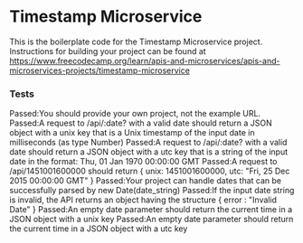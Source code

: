 # Timestamp Microservice

This is the boilerplate code for the Timestamp Microservice project. Instructions for building your project can be found at https://www.freecodecamp.org/learn/apis-and-microservices/apis-and-microservices-projects/timestamp-microservice

### Tests

Passed:You should provide your own project, not the example URL.
Passed:A request to /api/:date? with a valid date should return a JSON object with a unix key that is a Unix timestamp of the input date in milliseconds (as type Number)
Passed:A request to /api/:date? with a valid date should return a JSON object with a utc key that is a string of the input date in the format: Thu, 01 Jan 1970 00:00:00 GMT
Passed:A request to /api/1451001600000 should return { unix: 1451001600000, utc: "Fri, 25 Dec 2015 00:00:00 GMT" }
Passed:Your project can handle dates that can be successfully parsed by new Date(date_string)
Passed:If the input date string is invalid, the API returns an object having the structure { error : "Invalid Date" }
Passed:An empty date parameter should return the current time in a JSON object with a unix key
Passed:An empty date parameter should return the current time in a JSON object with a utc key